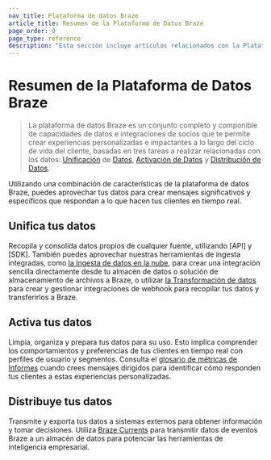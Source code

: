 ```yaml
---
nav_title: Plataforma de datos Braze
article_title: Resumen de la Plataforma de Datos Braze
page_order: 0
page_type: reference
description: "Esta sección incluye artículos relacionados con la Plataforma de Datos Braze." 
---
```


# Resumen de la Plataforma de Datos Braze

> La plataforma de datos Braze es un conjunto completo y componible de capacidades de datos e integraciones de socios que te permite crear experiencias personalizadas e impactantes a lo largo del ciclo de vida del cliente, basadas en tres tareas a realizar relacionadas con los datos: [Unificación]({{site.baseurl}}/user_guide/data/unification) de [Datos]({{site.baseurl}}/user_guide/data/unification), [Activación de Datos]({{site.baseurl}}/user_guide/data/activation) y [Distribución de Datos]({{site.baseurl}}/user_guide/data/distribution).

Utilizando una combinación de características de la plataforma de datos Braze, puedes aprovechar tus datos para crear mensajes significativos y específicos que respondan a lo que hacen tus clientes en tiempo real.

## Unifica tus datos 

Recopila y consolida datos propios de cualquier fuente, utilizando [API] y [SDK]. También puedes aprovechar nuestras herramientas de ingesta integradas, como [la Ingesta de datos en la nube]({{site.baseurl}}/user_guide/data/unification/cloud_ingestion), para crear una integración sencilla directamente desde tu almacén de datos o solución de almacenamiento de archivos a Braze, o utilizar [la Transformación de datos]({{site.baseurl}}/user_guide/data/unification/data_transformation) para crear y gestionar integraciones de webhook para recopilar tus datos y transferirlos a Braze.

## Activa tus datos

Limpia, organiza y prepara tus datos para su uso. Esto implica comprender los comportamientos y preferencias de tus clientes en tiempo real con perfiles de usuario y segmentos. Consulta el [glosario de métricas de Informes]({{site.baseurl}}/user_guide/data/activation/report_metrics) cuando crees mensajes dirigidos para identificar cómo responden tus clientes a estas experiencias personalizadas.

## Distribuye tus datos

Transmite y exporta tus datos a sistemas externos para obtener información y tomar decisiones. Utiliza [Braze Currents]({{site.baseurl}}/user_guide/data/distribution/braze_currents) para transmitir datos de eventos Braze a un almacén de datos para potenciar las herramientas de inteligencia empresarial.
